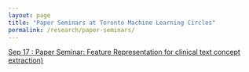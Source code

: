 ```yaml
---
layout: page
title: "Paper Seminars at Toronto Machine Learning Circles"
permalink: /research/paper-seminars/
---
```


[Sep 17 : Paper Seminar: Feature Representation for clinical text concept extraction)](https://github.com/Yue1Harriet1Huang/Yue1Harriet1Huang.github.io/blob/master/_posts/2019-09-17-paper-seminar-feature-representation-for-text-concept-extraction.md)

